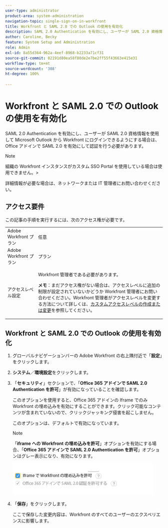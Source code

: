 ```yaml
---
user-type: administrator
product-area: system-administration
navigation-topic: single-sign-on-in-workfront
title: Workfront と SAML 2.0 での Outlook の使用を有効化
description: SAML 2.0 Authentication を有効にし、ユーザーが SAML 2.0 資格情報を使用して Microsoft Outlook から Workfront にログインできるようにする場合は、Office アドインで SAML 2.0 を有効にして認証を行う必要があります。
author: Caroline, Becky
feature: System Setup and Administration
role: Admin
exl-id: 8a55d364-962a-4eef-8968-b2233a71cf31
source-git-commit: 02191d80ea58f80de2e7be2ff55f43663e415e31
workflow-type: tm+mt
source-wordcount: '308'
ht-degree: 100%

---
```


# Workfront と SAML 2.0 での Outlook の使用を有効化

SAML 2.0 Authentication を有効にし、ユーザーが SAML 2.0 資格情報を使用して Microsoft Outlook から Workfront にログインできるようにする場合は、Office アドインで SAML 2.0 を有効にして認証を行う必要があります。

>[!NOTE]
>
>組織の Workfront インスタンスがカスタム SSO Portal を使用している場合は使用できません。>
><!--
>or is enabled with Adobe IMS>
>-->
>詳細情報が必要な場合は、ネットワークまたは IT 管理者にお問い合わせください。

## アクセス要件

この記事の手順を実行するには、次のアクセス権が必要です。

<table style="table-layout:auto"> 
 <col> 
 <col> 
 <tbody> 
  <tr> 
   <td role="rowheader">Adobe Workfront プラン</td> 
   <td>任意</td> 
  </tr> 
  <tr> 
   <td role="rowheader">Adobe Workfront プラン</td> 
   <td>プラン</td> 
  </tr> 
  <tr> 
   <td role="rowheader">アクセスレベル設定</td> 
   <td> <p>Workfront 管理者である必要があります。</p> <p><b>メモ</b>：まだアクセス権がない場合は、アクセスレベルに追加の制限が設定されていないかどうか Workfront 管理者にお問い合わせください。Workfront 管理者がアクセスレベルを変更する方法について詳しくは、<a href="../../../administration-and-setup/add-users/configure-and-grant-access/create-modify-access-levels.md" class="MCXref xref">カスタムアクセスレベルの作成または変更</a>を参照してください。</p> </td> 
  </tr> 
 </tbody> 
</table>

## Workfront と SAML 2.0 での Outlook の使用を有効化

1. グローバルナビゲーションバーの Adobe Workfront の右上隅付近で「**設定**」をクリックします。
1. **システム**／**環境設定**&#x200B;をクリックします。

1. 「**セキュリティ**」セクションで、「**Office 365 アドインで SAML 2.0 Authentication を許可**」が有効になっていることを確認します。

   このオプションを使用すると、Office 365 アドインの Iframe でのみ Workfront の埋め込みを有効にすることができます。クリック可能なコンテンツが含まれていないので、クリックジャッキング侵害を起こしません。

   このオプションは、デフォルトで有効になっています。

   >[!NOTE]
   >
   >「**iframe への Workfront の埋め込みを許可**」オプションを有効にする場合、「**Office 365 アドインで SAML 2.0 Authentication を許可**」オプションはグレー表示になり、有効になります。
   >
   >![](assets/if-you-enable.png)
   >

1. 「**保存**」をクリックします。

   ここで保存した変更内容は、Workfront のすべてのユーザーのエクスペリエンスに影響します。
